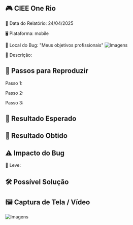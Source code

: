 ## 🎮 CIEE One Rio 

📅 Data do Relatório: 24/04/2025 

🖥️ Plataforma: mobile

📍 Local do Bug:  "Meus objetivos profissionais"
![Imagens](https://github.com/Pedr0-Raposo/Portfolio_QA/blob/main/Bugs%20Relatados/imagens/CIEELocal.jpg)

📝 Descrição: 

## 🔄 Passos para Reproduzir 

Passo 1:

Passo 2: 

Passo 3:

## 🎯 Resultado Esperado 



## 🚨 Resultado Obtido 



## ⚠ Impacto do Bug 

🔹 Leve: 

## 🛠 Possível Solução 



## 🖼️ Captura de Tela / Vídeo 

![Imagens](https://github.com/Pedr0-Raposo/Portfolio_QA/blob/main/Bugs%20Relatados/imagens/CIEE.jpg)




